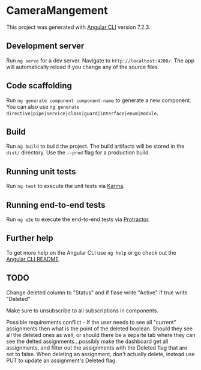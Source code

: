 # CameraMangement

This project was generated with [Angular CLI](https://github.com/angular/angular-cli) version 7.2.3.

## Development server

Run `ng serve` for a dev server. Navigate to `http://localhost:4200/`. The app will automatically reload if you change any of the source files.

## Code scaffolding

Run `ng generate component component-name` to generate a new component. You can also use `ng generate directive|pipe|service|class|guard|interface|enum|module`.

## Build

Run `ng build` to build the project. The build artifacts will be stored in the `dist/` directory. Use the `--prod` flag for a production build.

## Running unit tests

Run `ng test` to execute the unit tests via [Karma](https://karma-runner.github.io).

## Running end-to-end tests

Run `ng e2e` to execute the end-to-end tests via [Protractor](http://www.protractortest.org/).

## Further help

To get more help on the Angular CLI use `ng help` or go check out the [Angular CLI README](https://github.com/angular/angular-cli/blob/master/README.md).


## TODO

Change deleted column to "Status" and if flase write "Active" if true write "Deleted"

Make sure to unsubscribe to all subscriptions in components.

Possible requirements conflict - If the user needs to see all "current" assignments then what is the point of the deleted boolean.  Should they see all the deleted ones as well, or should there be a separte tab where they can see the delted assignments...possibly make the dashboard get all assignments, and filter out the assignments with the Deleted flag that are set to false. When deleting an assignment, don't actually delete, instead use PUT to update an assignment's Deleted flag.  